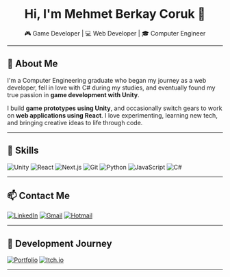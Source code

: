 <h1 align="center">Hi, I'm Mehmet Berkay Coruk 👋</h1>

<p align="center">
  🎮 Game Developer | 💻 Web Developer | 🎓 Computer Engineer
</p>

---

## 🧠 About Me

I'm a Computer Engineering graduate who began my journey as a web developer, fell in love with C# during my studies, and eventually found my true passion in **game development with Unity**.

I build **game prototypes using Unity**, and occasionally switch gears to work on **web applications using React**. I love experimenting, learning new tech, and bringing creative ideas to life through code.

---

## 🚀 Skills

![Unity](https://img.shields.io/badge/-Unity-000?&logo=Unity)
![React](https://img.shields.io/badge/-React-000?&logo=react)
![Next.js](https://img.shields.io/badge/-Next.js-000?&logo=nextdotjs)
![Git](https://img.shields.io/badge/-Git-000?&logo=git)
![Python](https://img.shields.io/badge/-Python-000?&logo=Python)
![JavaScript](https://img.shields.io/badge/-JavaScript-000?&logo=javascript)
![C#](https://img.shields.io/badge/-CSharp-000?&logo=csharp)

---

## 📫 Contact Me

[![LinkedIn](https://img.shields.io/badge/-LinkedIn-000?&logo=linkedIn)](https://www.linkedin.com/in/mehmet-berkay-coruk-b2b83420a/)
[![Gmail](https://img.shields.io/badge/-Gmail-000?&logo=gmail)](mailto:mehmetberkaycoruk@gmail.com)
[![Hotmail](https://img.shields.io/badge/-Hotmail-000?&logo=microsoftoutlook)](mailto:berkay_coruk@hotmail.com)

---

## 🌱 Development Journey

[![Portfolio](https://img.shields.io/badge/Portfolio-000000?style=flat&logo=vercel&logoColor=white)](https://mehmetberkaycoruk.netlify.app)
[![Itch.io](https://img.shields.io/badge/-Itch.io-000?&logo=itch.io)](https://mehmetberkayc.itch.io)

---

<!---
MehmetBerkayC/MehmetBerkayC is a ✨ special ✨ repository because its `README.md` (this file) appears on your GitHub profile.
You can click the Preview link to take a look at your changes.
--->
